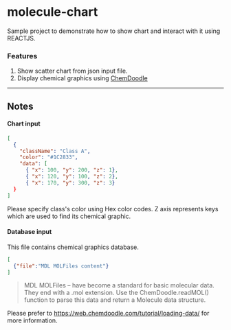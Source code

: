 # molecule-chart
Sample project to demonstrate how to show chart and interact with it using REACTJS.

### Features ###
1. Show scatter chart from json input file.
2. Display chemical graphics using [ChemDoodle](https://web.chemdoodle.com/)
---------------------------

## Notes ##

#### Chart input
```json
[
  {
    "className": "Class A",
    "color": "#1C2833",
    "data": [
      { "x": 100, "y": 200, "z": 1},
      { "x": 120, "y": 100, "z": 2},
      { "x": 170, "y": 300, "z": 3}
  }
]
```
Please specify class's color using Hex color codes. 
Z axis represents keys which are used to find its chemical graphic.

#### Database input
This file contains chemical graphics database.
```json
[
  {"file":"MDL MOLFiles content"}
]
```
> MDL MOLFiles – have become a standard for basic molecular data. They end with a .mol extension. Use the ChemDoodle.readMOL() function to parse this data and return a Molecule data structure.

Please prefer to https://web.chemdoodle.com/tutorial/loading-data/ for more information.
